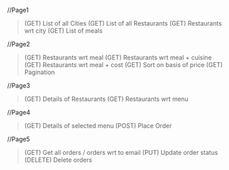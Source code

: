 //Page1

> (GET) List of all Cities
> (GET) List of all Restaurants
> (GET) Restaurants wrt city
> (GET) List of meals


//Page2
> (GET) Restaurants wrt meal
> (GET) Restaurants wrt meal + cuisine
> (GET) Restaurants wrt meal + cost
> (GET) Sort on basis of price
> (GET) Pagination


//Page3
> (GET) Details of Restaurants
> (GET) Restaurants wrt menu

//Page4
> (GET) Details of selected menu
> (POST) Place Order

//Page5
> (GET) Get all orders / orders wrt to email
> (PUT) Update order status
> (DELETE) Delete orders